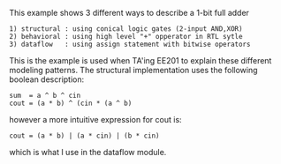 This example shows 3 different ways to describe a 1-bit full adder 

    1) structural : using conical logic gates (2-input AND,XOR)
    2) behavioral : using high level "+" opperator in RTL sytle
    3) dataflow   : using assign statement with bitwise operators

This is the example is used when TA'ing EE201 to explain these different
modeling patterns. The structural implementation uses the following boolean 
description:

    sum  = a ^ b ^ cin
    cout = (a * b) ^ (cin * (a ^ b)

however a more intuitive expression for cout is:
  
    cout = (a * b) | (a * cin) | (b * cin)

which is what I use in the dataflow module.

